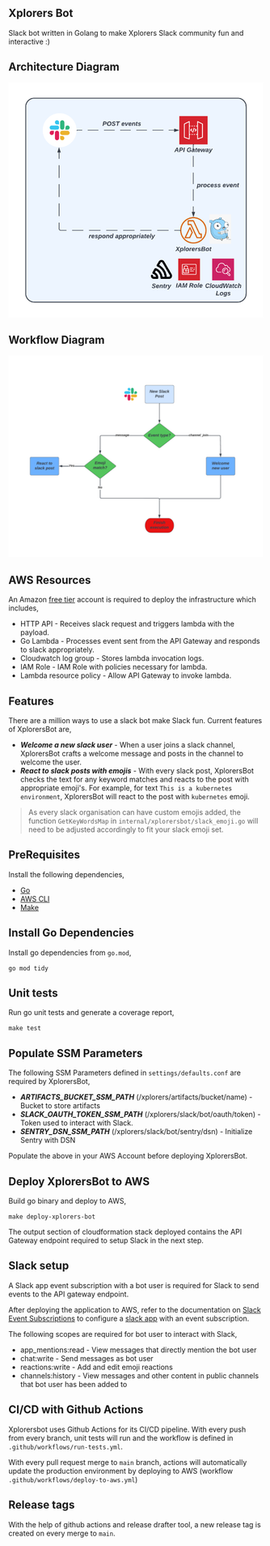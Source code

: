 ## Xplorers Bot
Slack bot written in Golang to make Xplorers Slack community fun and interactive :)

## Architecture Diagram
![XplorersBot](assets/xplorersbot.png)

## Workflow Diagram
![XplorersBot Workflow](assets/xplorersbot-workflow.png)

## AWS Resources

An Amazon [free tier](https://aws.amazon.com/free) account is required to deploy the infrastructure which includes,

* HTTP API - Receives slack request and triggers lambda with the payload.
* Go Lambda - Processes event sent from the API Gateway and responds to slack appropriately.
* Cloudwatch log group - Stores lambda invocation logs.
* IAM Role - IAM Role with policies necessary for lambda.
* Lambda resource policy - Allow API Gateway to invoke lambda.

## Features

There are a million ways to use a slack bot make Slack fun. Current features of XplorersBot are,

* ***Welcome a new slack user*** - When a user joins a slack channel, XplorersBot crafts a welcome message and posts in the channel to welcome the user.
* ***React to slack posts with emojis*** - With every slack post, XplorersBot checks the text for any keyword matches and reacts to the post with appropriate emoji's. For example, for text `This is a kubernetes environment`, XplorersBot will react to the post with `kubernetes` emoji.

> As every slack organisation can have custom emojis added, the function `GetKeyWordsMap` in `internal/xplorersbot/slack_emoji.go` will need to be adjusted accordingly to fit your slack emoji set.

## PreRequisites

Install the following dependencies,

* [Go](https://go.dev/doc/install)
* [AWS CLI](https://docs.aws.amazon.com/cli/latest/userguide/getting-started-install.html)
* [Make](https://www.gnu.org/software/make/)

## Install Go Dependencies

Install go dependencies from `go.mod`,

```
go mod tidy
```

## Unit tests

Run go unit tests and generate a coverage report,

```
make test
```

## Populate SSM Parameters

The following SSM Parameters defined in `settings/defaults.conf` are required by XplorersBot,

* ***ARTIFACTS_BUCKET_SSM_PATH*** (/xplorers/artifacts/bucket/name) - Bucket to store artifacts
* ***SLACK_OAUTH_TOKEN_SSM_PATH*** (/xplorers/slack/bot/oauth/token) - Token used to interact with Slack.
* ***SENTRY_DSN_SSM_PATH*** (/xplorers/slack/bot/sentry/dsn) - Initialize Sentry with DSN

Populate the above in your AWS Account before deploying XplorersBot.

## Deploy XplorersBot to AWS

Build go binary and deploy to AWS,

```
make deploy-xplorers-bot
```

The output section of cloudformation stack deployed contains the API Gateway endpoint required to setup Slack in the next step.

## Slack setup

A Slack app event subscription with a bot user is required for Slack to send events to the API gateway endpoint.

After deploying the application to AWS, refer to the documentation on [Slack Event Subscriptions](https://api.slack.com/events-api) to configure a [slack app](https://api.slack.com/authentication/basics) with an event subscription.

The following scopes are required for bot user to interact with Slack,
* app_mentions:read - View messages that directly mention the bot user
* chat:write - Send messages as bot user
* reactions:write - Add and edit emoji reactions
* channels:history - View messages and other content in public channels that bot user has been added to

## CI/CD with Github Actions

Xplorersbot uses Github Actions for its CI/CD pipeline. With every push from every branch, unit tests will run and the workflow is defined in `.github/workflows/run-tests.yml`.

With every pull request merge to `main` branch, actions will automatically update the production environment by deploying to AWS (workflow `.github/workflows/deploy-to-aws.yml`)

## Release tags

With the help of github actions and release drafter tool, a new release tag is created on every merge to `main`.
